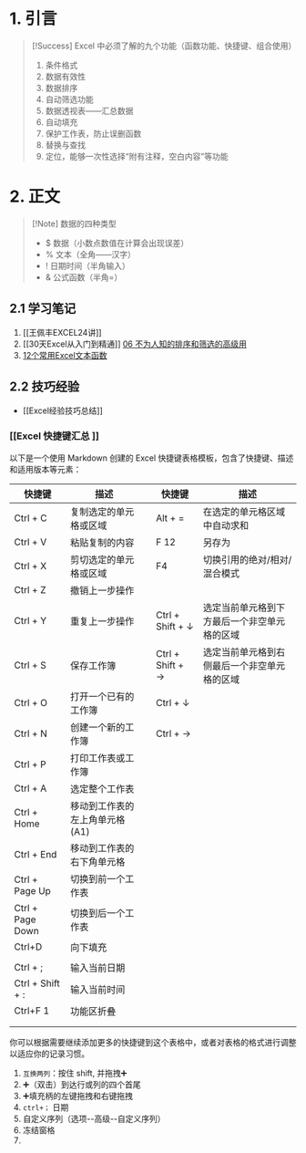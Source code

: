 # 1. 引言 

>[!Success] Excel 中必须了解的九个功能（函数功能、快捷键、组合使用）
>1. 条件格式
>2. 数据有效性
>3. 数据排序
>4. 自动筛选功能
>5. 数据透视表——汇总数据
>6. 自动填充
>7. 保护工作表，防止误删函数
>8. 替换与查找
>9. 定位，能够一次性选择“附有注释，空白内容”等功能
# 2. 正文 
>[!Note] 数据的四种类型 
>- $ 数据（小数点数值在计算会出现误差）
>- % 文本（全角——汉字）
>- ! 日期时间（半角输入）
>- & 公式函数（半角=）
## 2.1 学习笔记 
1. [[王佩丰EXCEL24讲]]
2. [[30天Excel从入门到精通]] [06 不为人知的排序和筛选的高级用](https://www.bilibili.com/video/BV1KU4y1U7cA/?spm_id_from=333.788.player.switch&vd_source=d1167fc706d8bb4a356a82d19d9d3304&p=6)
3. [12个常用Excel文本函数](https://mp.weixin.qq.com/s/KIUN0iFjl9UHVUDZcpX7pw)
## 2.2 技巧经验 
- [[Excel经验技巧总结]]
### [[Excel 快捷键汇总 ]]
以下是一个使用 Markdown 创建的 Excel 快捷键表格模板，包含了快捷键、描述和适用版本等元素：


| 快捷键              | 描述                |     | 快捷键              | 描述                     |
| ---------------- | ----------------- | --- | ---------------- | ---------------------- |
| Ctrl + C         | 复制选定的单元格或区域       |     | Alt + =          | 在选定的单元格区域中自动求和         |
| Ctrl + V         | 粘贴复制的内容           |     | F 12             | 另存为                    |
| Ctrl + X         | 剪切选定的单元格或区域       |     | F4               | 切换引用的绝对/相对/混合模式        |
| Ctrl + Z         | 撤销上一步操作           |     |                  |                        |
| Ctrl + Y         | 重复上一步操作           |     | Ctrl + Shift + ↓ | 选定当前单元格到下方最后一个非空单元格的区域 |
| Ctrl + S         | 保存工作簿             |     | Ctrl + Shift + → | 选定当前单元格到右侧最后一个非空单元格的区域 |
| Ctrl + O         | 打开一个已有的工作簿        |     | Ctrl + ↓         |                        |
| Ctrl + N         | 创建一个新的工作簿         |     | Ctrl + →         |                        |
| Ctrl + P         | 打印工作表或工作簿         |     |                  |                        |
| Ctrl + A         | 选定整个工作表           |     |                  |                        |
| Ctrl + Home      | 移动到工作表的左上角单元格(A1) |     |                  |                        |
| Ctrl + End       | 移动到工作表的右下角单元格     |     |                  |                        |
| Ctrl + Page Up   | 切换到前一个工作表         |     |                  |                        |
| Ctrl + Page Down | 切换到后一个工作表         |     |                  |                        |
| Ctrl+D           | 向下填充              |     |                  |                        |
|                  |                   |     |                  |                        |
| Ctrl + ;         | 输入当前日期            |     |                  |                        |
| Ctrl + Shift + : | 输入当前时间            |     |                  |                        |
| Ctrl+F 1         | 功能区折叠             |     |                  |                        |
|                  |                   |     |                  |                        |
|                  |                   |     |                  |                        |


你可以根据需要继续添加更多的快捷键到这个表格中，或者对表格的格式进行调整以适应你的记录习惯。

1. `互换两列`：按住 shift, 并拖拽➕
2. ➕（双击）到达行或列的四个首尾 
3. ➕填充柄的左键拖拽和右键拖拽 
4. `ctrl+；` 日期
5. 自定义序列（选项--高级--自定义序列）
6. 冻结窗格 
7. 


